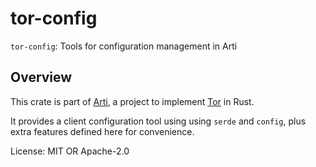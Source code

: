 # tor-config

`tor-config`: Tools for configuration management in Arti

## Overview

This crate is part of
[Arti](https://gitlab.torproject.org/tpo/core/arti/), a project to
implement [Tor](https://www.torproject.org/) in Rust.

It provides a client configuration tool using using `serde` and `config`,
plus extra features defined here for convenience.

License: MIT OR Apache-2.0
